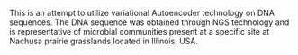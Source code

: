 This is an attempt to utilize variational Autoencoder technology on DNA sequences. The DNA sequence was obtained through NGS technology and is representative of microbial communities present at a specific site at Nachusa prairie grasslands located in Illinois, USA. 
